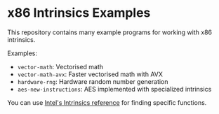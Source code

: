 # x86 Intrinsics Examples

This repository contains many example programs for working with x86 intrinsics.

Examples:
- `vector-math`: Vectorised math
- `vector-math-avx`: Faster vectorised math with AVX
- `hardware-rng`: Hardware random number generation
- `aes-new-instructions`: AES implemented with specialized intrinsics

You can use [Intel's Intrinsics reference](https://software.intel.com/sites/landingpage/IntrinsicsGuide/#!)
for finding specific functions.